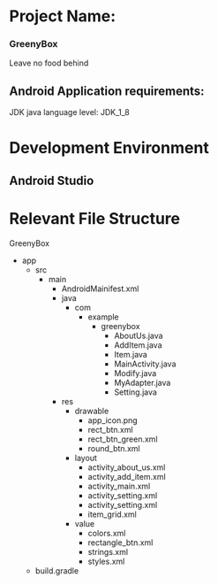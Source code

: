 # Project Name:
### GreenyBox
Leave no food behind
## Android Application requirements:
JDK java language level: JDK_1_8
# Development Environment
## Android Studio
# Relevant File Structure
GreenyBox
- app
  - src
    - main
      - AndroidMainifest.xml
      - java
        - com
          - example
            - greenybox
              - AboutUs.java
              - AddItem.java
              - Item.java
              - MainActivity.java
              - Modify.java
              - MyAdapter.java
              - Setting.java
      - res
        - drawable
          - app_icon.png
          - rect_btn.xml
          - rect_btn_green.xml
          - round_btn.xml
        - layout
          - activity_about_us.xml
          - activity_add_item.xml
          - activity_main.xml
          - activity_setting.xml
          - activity_setting.xml
          - item_grid.xml
        - value
          - colors.xml
          - rectangle_btn.xml
          - strings.xml
          - styles.xml
  - build.gradle
